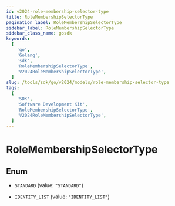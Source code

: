 ```yaml
---
id: v2024-role-membership-selector-type
title: RoleMembershipSelectorType
pagination_label: RoleMembershipSelectorType
sidebar_label: RoleMembershipSelectorType
sidebar_class_name: gosdk
keywords:
  [
    'go',
    'Golang',
    'sdk',
    'RoleMembershipSelectorType',
    'V2024RoleMembershipSelectorType',
  ]
slug: /tools/sdk/go/v2024/models/role-membership-selector-type
tags:
  [
    'SDK',
    'Software Development Kit',
    'RoleMembershipSelectorType',
    'V2024RoleMembershipSelectorType',
  ]
---
```


# RoleMembershipSelectorType

## Enum

- `STANDARD` (value: `"STANDARD"`)

- `IDENTITY_LIST` (value: `"IDENTITY_LIST"`)
